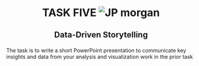 # <p align="center" style="margin-top: 0px;"> TASK FIVE ![JP morgan](https://github.com/ellaclauz/JP_MORGAN_EXCEL_SKILL/assets/100838547/e6a7faef-81b4-4e92-9e1d-e541b74acb3f)
## <p align="center">  Data-Driven Storytelling
  
The task is to write a short PowerPoint presentation to communicate key insights and data from your analysis and visualization work in the prior task  
